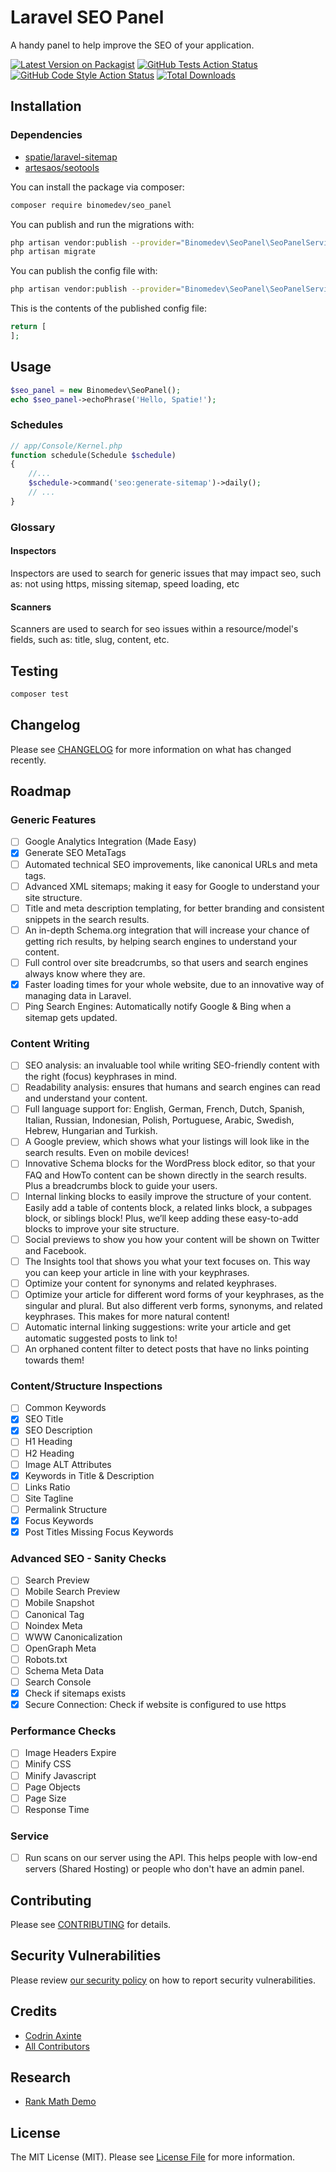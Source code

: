# Laravel SEO Panel

A handy panel to help improve the SEO of your application.

[![Latest Version on Packagist](https://img.shields.io/packagist/v/binomedev/seo_panel.svg?style=flat-square)](https://packagist.org/packages/binomedev/seo_panel)
[![GitHub Tests Action Status](https://img.shields.io/github/workflow/status/binomedev/seo_panel/run-tests?label=tests)](https://github.com/binomedev/seo_panel/actions?query=workflow%3Arun-tests+branch%3Amaster)
[![GitHub Code Style Action Status](https://img.shields.io/github/workflow/status/binomedev/seo_panel/Check%20&%20fix%20styling?label=code%20style)](https://github.com/binomedev/seo_panel/actions?query=workflow%3A"Check+%26+fix+styling"+branch%3Amaster)
[![Total Downloads](https://img.shields.io/packagist/dt/binomedev/seo_panel.svg?style=flat-square)](https://packagist.org/packages/binomedev/seo_panel)

## Installation

### Dependencies

- [spatie/laravel-sitemap](https://github.com/spatie/laravel-sitemap)
- [artesaos/seotools](https://github.com/artesaos/seotools)

You can install the package via composer:

```bash
composer require binomedev/seo_panel
```

You can publish and run the migrations with:

```bash
php artisan vendor:publish --provider="Binomedev\SeoPanel\SeoPanelServiceProvider" --tag="seo_panel-migrations"
php artisan migrate
```

You can publish the config file with:

```bash
php artisan vendor:publish --provider="Binomedev\SeoPanel\SeoPanelServiceProvider" --tag="seo_panel-config"
```

This is the contents of the published config file:

```php
return [
];
```

## Usage

```php
$seo_panel = new Binomedev\SeoPanel();
echo $seo_panel->echoPhrase('Hello, Spatie!');
```

### Schedules

```php
// app/Console/Kernel.php
function schedule(Schedule $schedule)
{
    //...
    $schedule->command('seo:generate-sitemap')->daily();
    // ...
}
```

### Glossary

#### Inspectors

Inspectors are used to search for generic issues that may impact seo, such as: not using https, missing sitemap, speed
loading, etc

#### Scanners

Scanners are used to search for seo issues within a resource/model's fields, such as: title, slug, content, etc.

## Testing

```bash
composer test
```

## Changelog

Please see [CHANGELOG](CHANGELOG.md) for more information on what has changed recently.

## Roadmap

### Generic Features

- [ ] Google Analytics Integration (Made Easy)
- [X] Generate SEO MetaTags
- [ ] Automated technical SEO improvements, like canonical URLs and meta tags.
- [ ] Advanced XML sitemaps; making it easy for Google to understand your site structure.
- [ ] Title and meta description templating, for better branding and consistent snippets in the search results.
- [ ] An in-depth Schema.org integration that will increase your chance of getting rich results, by helping search
  engines to understand your content.
- [ ] Full control over site breadcrumbs, so that users and search engines always know where they are.
- [X] Faster loading times for your whole website, due to an innovative way of managing data in Laravel.
- [ ] Ping Search Engines: Automatically notify Google & Bing when a sitemap gets updated.

### Content Writing

- [ ] SEO analysis: an invaluable tool while writing SEO-friendly content with the right (focus) keyphrases in mind.
- [ ] Readability analysis: ensures that humans and search engines can read and understand your content.
- [ ] Full language support for: English, German, French, Dutch, Spanish, Italian, Russian, Indonesian, Polish,
  Portuguese, Arabic, Swedish, Hebrew, Hungarian and Turkish.
- [ ] A Google preview, which shows what your listings will look like in the search results. Even on mobile devices!
- [ ] Innovative Schema blocks for the WordPress block editor, so that your FAQ and HowTo content can be shown directly
  in the search results. Plus a breadcrumbs block to guide your users.
- [ ] Internal linking blocks to easily improve the structure of your content. Easily add a table of contents block, a
  related links block, a subpages block, or siblings block! Plus, we’ll keep adding these easy-to-add blocks to improve
  your site structure.
- [ ] Social previews to show you how your content will be shown on Twitter and Facebook.
- [ ] The Insights tool that shows you what your text focuses on. This way you can keep your article in line with your
  keyphrases.
- [ ] Optimize your content for synonyms and related keyphrases.
- [ ] Optimize your article for different word forms of your keyphrases, as the singular and plural. But also different
  verb forms, synonyms, and related keyphrases. This makes for more natural content!
- [ ] Automatic internal linking suggestions: write your article and get automatic suggested posts to link to!
- [ ] An orphaned content filter to detect posts that have no links pointing towards them!

### Content/Structure Inspections

- [ ] Common Keywords
- [X] SEO Title
- [X] SEO Description
- [ ] H1 Heading
- [ ] H2 Heading
- [ ] Image ALT Attributes
- [X] Keywords in Title & Description
- [ ] Links Ratio
- [ ] Site Tagline
- [ ] Permalink Structure
- [X] Focus Keywords
- [X] Post Titles Missing Focus Keywords

### Advanced SEO - Sanity Checks

- [ ] Search Preview
- [ ] Mobile Search Preview
- [ ] Mobile Snapshot
- [ ] Canonical Tag
- [ ] Noindex Meta
- [ ] WWW Canonicalization
- [ ] OpenGraph Meta
- [ ] Robots.txt
- [ ] Schema Meta Data
- [ ] Search Console
- [X] Check if sitemaps exists
- [X] Secure Connection: Check if website is configured to use https

### Performance Checks

- [ ] Image Headers Expire
- [ ] Minify CSS
- [ ] Minify Javascript
- [ ] Page Objects
- [ ] Page Size
- [ ] Response Time

### Service

- [ ] Run scans on our server using the API. 
  This helps people with low-end servers (Shared Hosting) or people who don't have an admin
  panel.

## Contributing

Please see [CONTRIBUTING](.github/CONTRIBUTING.md) for details.

## Security Vulnerabilities

Please review [our security policy](../../security/policy) on how to report security vulnerabilities.

## Credits

- [Codrin Axinte](https://github.com/codrin-axinte)
- [All Contributors](../../contributors)

## Research

- [Rank Math Demo](https://demo.rankmath.com/wp-login.php)

## License

The MIT License (MIT). Please see [License File](LICENSE.md) for more information.
